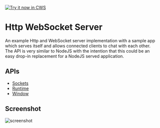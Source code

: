 <a target="_blank" href="https://chrome.google.com/webstore/detail/pkbpddppnkjmlbgliipgmhjeialadokj">![Try it now in CWS](https://raw.github.com/GoogleChrome/chrome-extensions-samples/master/apps/tryitnowbutton.png "Click here to install this sample from the Chrome Web Store")</a>


# Http WebSocket Server

An example Http and WebSocket server implementation with a sample app which serves itself and allows connected clients to chat with each other. The API is very similar to NodeJS with the intention that this could be an easy drop-in replacement for a NodeJS served application.

## APIs

* [Sockets](https://developer.chrome.com/apps/sockets_tcpServer)
* [Runtime](http://developer.chrome.com/apps/app.runtime.html)
* [Window](http://developer.chrome.com/apps/app.window.html)


## Screenshot
![screenshot](/apps/samples/websocket-server/assets/screenshot_1280_800.png)
